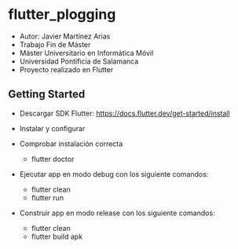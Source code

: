 # flutter_plogging

- Autor: Javier Martínez Arias
- Trabajo Fin de Máster 
- Máster Universitario en Informática Móvil
- Universidad Pontificia de Salamanca
- Proyecto realizado en Flutter

## Getting Started

- Descargar SDK Flutter: https://docs.flutter.dev/get-started/install
- Instalar y configurar
- Comprobar instalación correcta
	- flutter doctor
	
- Ejecutar app en modo debug con los siguiente comandos:
	- flutter clean
	- flutter run
- Construir app en modo release con los siguiente comandos:
	- flutter clean
	- flutter build apk